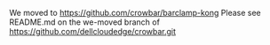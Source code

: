 We moved to https://github.com/crowbar/barclamp-kong
Please see README.md on the we-moved branch of https://github.com/dellcloudedge/crowbar.git